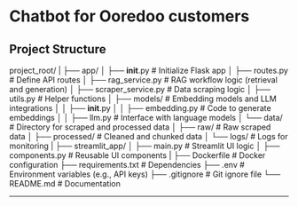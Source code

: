 # Chatbot for Ooredoo customers

## Project Structure
project_root/
  |
  ├── app/
  │   ├── __init__.py         # Initialize Flask app
  │   ├── routes.py          # Define API routes
  │   ├── rag_service.py     # RAG workflow logic (retrieval and generation)
  │   ├── scraper_service.py # Data scraping logic
  │   ├── utils.py           # Helper functions
  │   ├── models/            # Embedding models and LLM integrations
  │   │   ├── __init__.py
  │   │   ├── embedding.py   # Code to generate embeddings
  │   │   ├── llm.py         # Interface with language models
  │   └── data/              # Directory for scraped and processed data
  │       ├── raw/           # Raw scraped data
  │       ├── processed/     # Cleaned and chunked data
  │       └── logs/          # Logs for monitoring
  |
  ├── streamlit_app/
  │   ├── main.py            # Streamlit UI logic
  │   ├── components.py      # Reusable UI components
  |
  ├── Dockerfile             # Docker configuration
  ├── requirements.txt       # Dependencies
  ├── .env                   # Environment variables (e.g., API keys)
  ├── .gitignore             # Git ignore file
  └── README.md              # Documentation

---